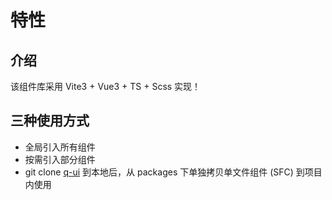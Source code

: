 # 特性

## 介绍

该组件库采用 Vite3 + Vue3 + TS + Scss 实现！

## 三种使用方式

- 全局引入所有组件
- 按需引入部分组件
- git clone [q-ui](https://github.com/jqw755/q-ui) 到本地后，从 packages 下单独拷贝单文件组件 (SFC) 到项目内使用
